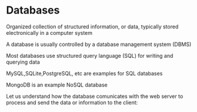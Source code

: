 # Databases

Organized collection of structured information, or data, typically stored electronically in a computer system

A database is usually controlled by a database management system (DBMS)

Most databases use structured query language (SQL) for writing and querying data

MySQL,SQLite,PostgreSQL, etc are examples for SQL databases

MongoDB is an example NoSQL database

Let us understand how the database comunicates with the web server to process and send the data or information to the client: